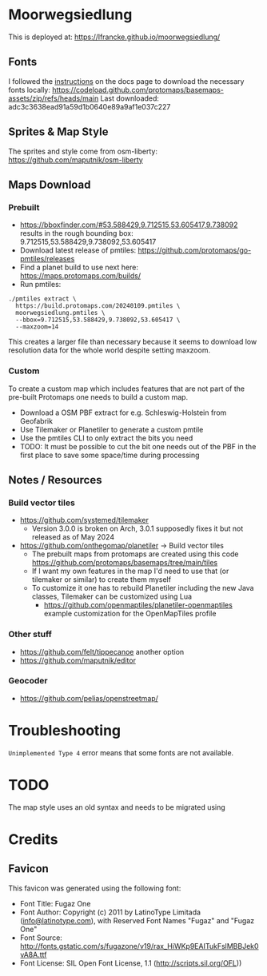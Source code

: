 # Moorwegsiedlung

This is deployed at: https://lfrancke.github.io/moorwegsiedlung/

## Fonts

I followed the [instructions](https://docs.protomaps.com/basemaps/maplibre#fonts) on the docs page to download the necessary fonts locally: https://codeload.github.com/protomaps/basemaps-assets/zip/refs/heads/main
Last downloaded: adc3c3638ead91a59d1b0640e89a9af1e037c227
   
## Sprites & Map Style

The sprites and style come from osm-liberty: https://github.com/maputnik/osm-liberty

## Maps Download
                                     
### Prebuilt

- https://bboxfinder.com/#53.588429,9.712515,53.605417,9.738092 results in the rough bounding box: 9.712515,53.588429,9.738092,53.605417
- Download latest release of pmtiles: https://github.com/protomaps/go-pmtiles/releases
- Find a planet build to use next here: https://maps.protomaps.com/builds/
- Run pmtiles:

```shell
./pmtiles extract \
  https://build.protomaps.com/20240109.pmtiles \
  moorwegsiedlung.pmtiles \
  --bbox=9.712515,53.588429,9.738092,53.605417 \
  --maxzoom=14
```

This creates a larger file than necessary because it seems to download low resolution data for the whole world despite setting maxzoom.
     
### Custom

To create a custom map which includes features that are not part of the pre-built Protomaps one needs to build a custom map.

- Download a OSM PBF extract for e.g. Schleswig-Holstein from Geofabrik
- Use Tilemaker or Planetiler to generate a custom pmtile
- Use the pmtiles CLI to only extract the bits you need
- TODO: It must be possible to cut the bit one needs out of the PBF in the first place to save some space/time during processing

                  
## Notes / Resources
                                        
### Build vector tiles
- https://github.com/systemed/tilemaker
  - Version 3.0.0 is broken on Arch, 3.0.1 supposedly fixes it but not released as of May 2024
- https://github.com/onthegomap/planetiler -> Build vector tiles
  - The prebuilt maps from protomaps are created using this code https://github.com/protomaps/basemaps/tree/main/tiles 
  - If I want my own features in the map I'd need to use that (or tilemaker or similar) to create them myself
  - To customize it one has to rebuild Planetiler including the new Java classes, Tilemaker can be customized using Lua
    - https://github.com/openmaptiles/planetiler-openmaptiles example customization for the OpenMapTiles profile
  
### Other stuff
- https://github.com/felt/tippecanoe another option
- https://github.com/maputnik/editor
          
### Geocoder

- https://github.com/pelias/openstreetmap/

# Troubleshooting

`Unimplemented Type 4` error means that some fonts are not available.
             

# TODO

The map style uses an old syntax and needs to be migrated using 
                                                                
# Credits

## Favicon

This favicon was generated using the following font:

- Font Title: Fugaz One
- Font Author: Copyright (c) 2011 by LatinoType Limitada (info@latinotype.com), with Reserved Font Names "Fugaz" and "Fugaz One"
- Font Source: http://fonts.gstatic.com/s/fugazone/v19/rax_HiWKp9EAITukFslMBBJek0vA8A.ttf
- Font License: SIL Open Font License, 1.1 (http://scripts.sil.org/OFL))
